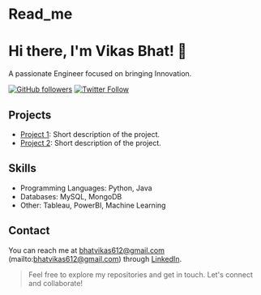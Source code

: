 # Read_me
<!-- Introduction -->
# Hi there, I'm Vikas Bhat! 👋
A passionate Engineer focused on bringing Innovation.

<!-- Badges -->
[![GitHub followers](https://img.shields.io/github/followers/your-username?label=Follow&style=social)](https://github.com/your-username)
[![Twitter Follow](https://img.shields.io/twitter/follow/your-twitter-handle?label=Follow&style=social)](https://twitter.com/your-twitter-handle)

<!-- Projects -->
## Projects
- [Project 1](https://github.com/your-username/project-1): Short description of the project.
- [Project 2](https://github.com/your-username/project-2): Short description of the project.

<!-- Skills -->
## Skills
- Programming Languages: Python, Java
- Databases: MySQL, MongoDB
- Other: Tableau, PowerBI, Machine Learning

<!-- Contact -->
## Contact
You can reach me at bhatvikas612@gmail.com (mailto:bhatvikas612@gmail.com) through [LinkedIn](https://www.linkedin.com/in/vikas-bhat-a89635116/).

<!-- Footer -->
> Feel free to explore my repositories and get in touch. Let's connect and collaborate!
